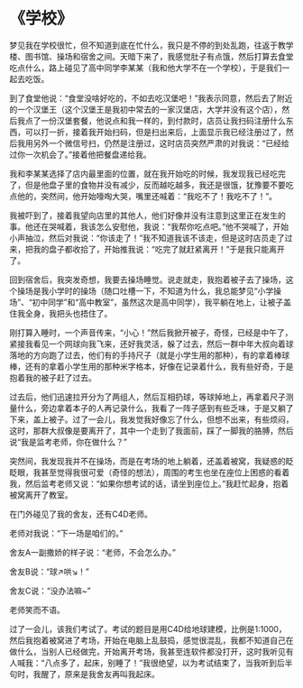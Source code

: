 # 《学校》

梦见我在学校很忙，但不知道到底在忙什么，我只是不停的到处乱跑，往返于教学楼、图书馆、操场和宿舍之间。天暗下来了，我感觉肚子有点饿，然后打算去食堂吃点什么，路上碰见了高中同学李某某（我和他大学不在一个学校），于是我们一起去吃饭。

到了食堂他说：“食堂没啥好吃的，不如去吃汉堡吧！”我表示同意，然后去了附近的一个汉堡王（这个汉堡王是我初中常去的一家汉堡店，大学并没有这个店），然后我点了一份汉堡套餐，他说点和我一样的，到付款时，店员让我扫码注册什么东西，可以打一折，接着我开始扫码，但是扫出来后，上面显示我已经注册过了，然后我用另外一个微信号扫，仍然是注册过，这时店员突然严肃的对我说：“已经给过你一次机会了。”接着他把餐盘递给我。

我和李某某选择了店内最里面的位置，就在我开始吃的时候，我发现我已经吃完了，但是他盘子里的食物并没有减少，反而越吃越多，我还是很饿，犹豫要不要吃点他的，突然间，他开始嚎啕大哭，嘴里还喊着：“我吃不了！我吃不了！”。

我被吓到了，接着我望向店里的其他人，他们好像并没有注意到这里正在发生的事。他还在哭喊着，我该怎么安慰他，我说：“我帮你吃点吧。”他不哭喊了，开始小声抽泣，然后对我说：“你该走了！”我不知道我该不该走，但是这时店员走了过来，把我的盘子都收拾了，开始推我说：“吃完了就赶紧离开！”于是我只能离开了。

回到宿舍后，我突发奇想，我要去操场睡觉。说走就走，我抱着被子去了操场，这个操场是我小学时的操场（随口吐槽一下，不知道为什么，我总能梦见“小学操场”、“初中同学”和“高中教室”，虽然这次是高中同学），我平躺在地上，让被子盖住我全身，我把头也捂住了。

刚打算入睡时，一个声音传来，“小心！”然后我掀开被子，奇怪，已经是中午了，紧接我看见一个网球向我飞来，还好我灵活，躲了过去，然后一群中年大叔向着球落地的方向跑了过去，他们有的手持尺子（就是小学生用的那种），有的拿着棒球棒，还有的拿着小学生用的那种米字格本，好像在记录着什么，我有些好奇，于是抱着我的被子赶了过去。

过去后，他们迅速拉开分为了两组人，然后互相扔球，等球掉地上，再拿着尺子测量什么，旁边拿着本子的人再记录什么，我看了一阵子感到有些乏味，于是又躺了下来，盖上被子。过了一会儿，我发觉我好像忘了什么，但想不出来，有些烦闷，这时，那群大叔像是要离开了，其中一个走到了我面前，踩了一脚我的胳膊，然后说“我是监考老师，你在做什么？”

突然间，我发现我并不在操场，而是在考场的地上躺着，还盖着被窝，我疑惑的眨眨眼，我甚至觉得我很可爱（奇怪的想法），周围的考生也坐在座位上困惑的看着我，然后监考老师又说：“如果你想考试的话，请坐到座位上。”我赶忙起身，抱着被窝离开了教室。

在门外碰见了我的舍友，还有C4D老师。

老师对我说：“下一场是咱们的。”

舍友A一副撒娇的样子说：“老师，不会怎么办。”

舍友B说：“球↗哄↘！”

舍友C说：“没办法嘛\~”

老师笑而不语。

过了一会儿，该我们考试了。考试的题目是用C4D给地球建模，比例是1∶1000，然后我抱着被窝进了考场，开始在电脑上乱鼓捣，感觉很混乱，我都不知道自己在做什么，当别人已经做完，开始离开考场，我甚至连软件都没打开，这时我听见有人喊我：“八点多了，起床，别睡了！”我很绝望，以为考试结束了，当我听到后半句时，我醒了，原来是我舍友再叫我起床。
